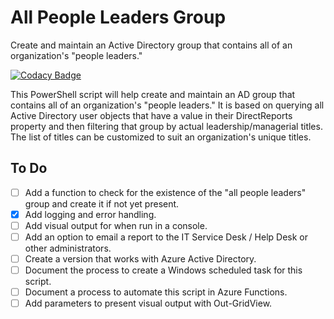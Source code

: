 # All People Leaders Group

Create and maintain an Active Directory group that contains all of an organization's "people leaders."

[![Codacy Badge](https://api.codacy.com/project/badge/Grade/16ed463b5f4743d7a97e57abb466209e)](https://app.codacy.com/gh/SamErde/All-People-Leaders-Group?utm_source=github.com&utm_medium=referral&utm_content=SamErde/All-People-Leaders-Group&utm_campaign=Badge_Grade)

This PowerShell script will help create and maintain an AD group that contains all of an organization's "people leaders." It is based on querying all Active Directory user objects that have a value in their DirectReports property and then filtering that group by actual leadership/managerial titles. The list of titles can be customized to suit an organization's unique titles.

## To Do

- [ ] Add a function to check for the existence of the "all people leaders" group and create it if not yet present.
- [X] Add logging and error handling.
- [ ] Add visual output for when run in a console.
- [ ] Add an option to email a report to the IT Service Desk / Help Desk or other administrators.
- [ ] Create a version that works with Azure Active Directory.
- [ ] Document the process to create a Windows scheduled task for this script.
- [ ] Document a process to automate this script in Azure Functions.
- [ ] Add parameters to present visual output with Out-GridView.

